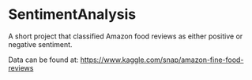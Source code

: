 # SentimentAnalysis
A short project that classified Amazon food reviews as either positive or negative sentiment.

Data can be found at: https://www.kaggle.com/snap/amazon-fine-food-reviews
